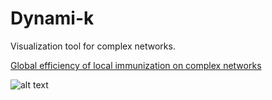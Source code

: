 # Dynami-k
Visualization tool for complex networks.

[Global efficiency of local immunization on complex networks](http://www.nature.com/srep/2013/130710/srep02171/full/srep02171.html)

![alt text](https://images.nature.com/m685/nature-assets/srep/2013/130710/srep02171/images/srep02171-f5.jpg)
